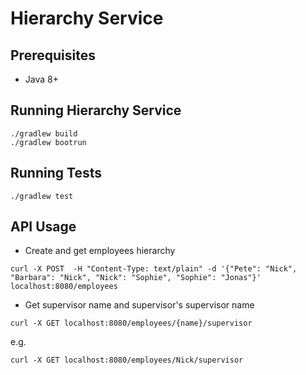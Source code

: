# Hierarchy Service

## Prerequisites

- Java 8+

## Running Hierarchy Service

```shell script
./gradlew build
./gradlew bootrun
```

## Running Tests

```shell script
./gradlew test
```

## API Usage

- Create and get employees hierarchy

`curl -X POST  -H "Content-Type: text/plain" -d '{"Pete": "Nick", "Barbara": "Nick", "Nick": "Sophie", "Sophie": "Jonas"}' localhost:8080/employees`

- Get supervisor name and supervisor's supervisor name

`curl -X GET localhost:8080/employees/{name}/supervisor`

e.g. 

`curl -X GET localhost:8080/employees/Nick/supervisor`
